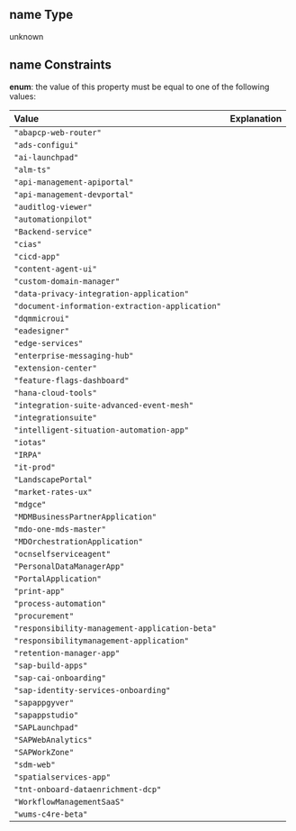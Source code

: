 ## name Type

unknown

## name Constraints

**enum**: the value of this property must be equal to one of the following values:

| Value                                           | Explanation |
| :---------------------------------------------- | :---------- |
| `"abapcp-web-router"`                           |             |
| `"ads-configui"`                                |             |
| `"ai-launchpad"`                                |             |
| `"alm-ts"`                                      |             |
| `"api-management-apiportal"`                    |             |
| `"api-management-devportal"`                    |             |
| `"auditlog-viewer"`                             |             |
| `"automationpilot"`                             |             |
| `"Backend-service"`                             |             |
| `"cias"`                                        |             |
| `"cicd-app"`                                    |             |
| `"content-agent-ui"`                            |             |
| `"custom-domain-manager"`                       |             |
| `"data-privacy-integration-application"`        |             |
| `"document-information-extraction-application"` |             |
| `"dqmmicroui"`                                  |             |
| `"eadesigner"`                                  |             |
| `"edge-services"`                               |             |
| `"enterprise-messaging-hub"`                    |             |
| `"extension-center"`                            |             |
| `"feature-flags-dashboard"`                     |             |
| `"hana-cloud-tools"`                            |             |
| `"integration-suite-advanced-event-mesh"`       |             |
| `"integrationsuite"`                            |             |
| `"intelligent-situation-automation-app"`        |             |
| `"iotas"`                                       |             |
| `"IRPA"`                                        |             |
| `"it-prod"`                                     |             |
| `"LandscapePortal"`                             |             |
| `"market-rates-ux"`                             |             |
| `"mdgce"`                                       |             |
| `"MDMBusinessPartnerApplication"`               |             |
| `"mdo-one-mds-master"`                          |             |
| `"MDOrchestrationApplication"`                  |             |
| `"ocnselfserviceagent"`                         |             |
| `"PersonalDataManagerApp"`                      |             |
| `"PortalApplication"`                           |             |
| `"print-app"`                                   |             |
| `"process-automation"`                          |             |
| `"procurement"`                                 |             |
| `"responsibility-management-application-beta"`  |             |
| `"responsibilitymanagement-application"`        |             |
| `"retention-manager-app"`                       |             |
| `"sap-build-apps"`                              |             |
| `"sap-cai-onboarding"`                          |             |
| `"sap-identity-services-onboarding"`            |             |
| `"sapappgyver"`                                 |             |
| `"sapappstudio"`                                |             |
| `"SAPLaunchpad"`                                |             |
| `"SAPWebAnalytics"`                             |             |
| `"SAPWorkZone"`                                 |             |
| `"sdm-web"`                                     |             |
| `"spatialservices-app"`                         |             |
| `"tnt-onboard-dataenrichment-dcp"`              |             |
| `"WorkflowManagementSaaS"`                      |             |
| `"wums-c4re-beta"`                              |             |
